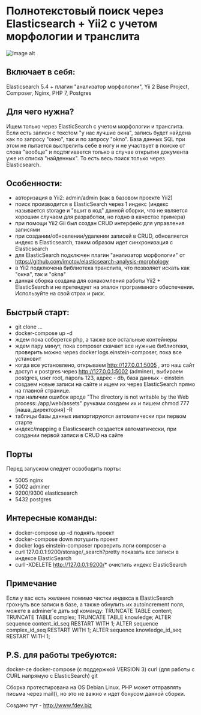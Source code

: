 # Полнотекстовый поиск через Elasticsearch + Yii2 с учетом морфологии и транслита

![Image alt](https://github.com/lxfr/einstein/raw/master/image.png)

## Включает в себя:
Elasticsearch 5.4 + плагин "анализатор морфологии",
Yii 2 Base Project,
Composer,
Nginx,
PHP 7,
Postgres

## Для чего нужна?
Ищем только через ElasticSearch с учетом морфологии и транслита.
Если есть записи с текстом "у нас лучшие окна", запись будет найдена как по запросу "окно", так и по запросу "okno". База данных SQL при этом не пытается выстрелить себе в ногу и не участвует в поиске от слова "вообще" и подтягивается только в случае открытия документа уже из списка "найденных". То есть весь поиск только через Elasticsearch.

## Особенности:
* авторизация в Yii2: admin/admin (как в базовом проекте Yii2)
* поиск производится в ElasticSearch через 1 индекс (индекс называется storage и "вшит в код" данной сборки, что не является хорошим случаем для разработки, но годно в качестве примера)
* при помощи Yii2 Gii был создан CRUD интерфейс для управления записями
* при создании/обновлении/удалении записей в CRUD, обновляется индекс в Elasticsearch, таким образом идет синхронизация с Elasticsearch
* для ElasticSearch подключен плагин "анализатор морфологии" от https://github.com/imotov/elasticsearch-analysis-morphology
* в Yii2 подключена библиотека транслита, что позволяет искать как "окна", так и "okna"
* данная сборка создана для ознакомления работы Yii2 + ElasticSearch и не претендует на эталон программного обеспечения. Используйте на свой страх и риск.

## Быстрый старт:
* git clone ...
* docker-compose up -d
* ждем пока соберется php, а также все остальные контейнеры
* ждем пару минут, пока composer скачает все нужные библиотеки, проверить можно через docker logs einstein-composer, пока все установит
* когда все установлено, открываем http://127.0.0.1:5005 , это наш сайт
* доступ к postgres через http://127.0.0.1:5002 (adminer), выбираем postgres, user root, пароль 123, адрес - db, база данных - einstein
* создаем новые записи на сайте и ищем их через ElasticSearch прямо на главной странице.
* при наличии ошибок вроде "The directory is not writable by the Web process: /app/web/assets" ручками создаем их и пишем chmod 777 [наша_директория] -R
* таблицы базы данных импортируются автоматически при первом старте
* индекс/mapping в Elasticsearch создается автоматически, при создании первой записи в CRUD на сайте

## Порты
Перед запуском следует освободить порты:
* 5005 nginx
* 5002 adminer
* 9200/9300 elasticsearch
* 5432 postgres

## Интересные команды:
* docker-compose up -d
поднять проект
* docker-compose down
потушить проект
* docker logs einstein-composer
проверить логи composer-a
* curl 127.0.0.1:9200/storage/_search?pretty
показать все записи в индексе ElasticSearch
* curl -XDELETE http://127.0.0.1:9200/*
очистить индекс ElasticSearch

## Примечание
Если у вас есть желание помимо чистки индекса в ElasticSearch грохнуть все записи в базе, а также обнулить их autoincrement поля, можете в adminer'e дать sql команду:
TRUNCATE TABLE content;
TRUNCATE TABLE complex;
TRUNCATE TABLE knowledge;
ALTER sequence content_id_seq RESTART WITH 1;
ALTER sequence complex_id_seq RESTART WITH 1;
ALTER sequence knowledge_id_seq RESTART WITH 1;

## P.S. для работы требуются:
docker-ce
docker-compose (с поддержкой VERSION 3)
curl (для работы с CURL напрямую с ElasticSearch)
git

Сборка протестирована на OS Debian Linux.
PHP может отправлять письма через mail(), но это не важно и идет бонусом данной сборки.

Создано тут - http://www.fdev.biz
